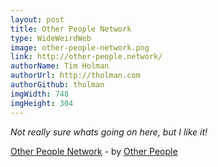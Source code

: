 ```yaml
---
layout: post
title: Other People Network
type: WideWeirdWeb
image: other-people-network.png
link: http://other-people.network/
authorName: Tim Holman
authorUrl: http://tholman.com
authorGithub: tholman
imgWidth: 748
imgHeight: 304
---
```


_Not really sure whats going on here, but I like it!_

[Other People Network](http://other-people.network/) - by [Other People](https://other-people.net/)
